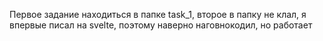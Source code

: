 Первое задание находиться в папке task_1, второе в папку не клал, я впервые писал на svelte, поэтому наверно наговнокодил, но  работает 
